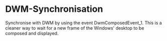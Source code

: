 # DWM-Synchronisation
Synchronise with DWM by using the event DwmComposedEvent_1.
This is a cleaner way to wait for a new frame of the Windows' desktop to be composed and displayed.
